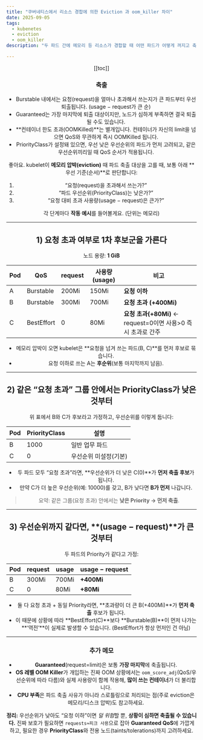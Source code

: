 ```yaml
---
title: "쿠버네티스에서 리소스 경합에 의한 Eviction 과 oom_killer 차이"
date: 2025-09-05
tags:
  - kubenetes
  - eviction
  - oom_killer
description: "두 파드 간에 메모리 등 리소스가 경합할 때 어떤 파드가 어떻게 꺼지고 축출되는지 알아보자"

---
```


<Header />

[[toc]]

### 축출 

- Burstable 내에서는 요청(request)을 얼마나 초과해서 쓰는지가 큰 파드부터 우선 퇴출됩니다. (usage − request가 큰 순)
- Guaranteed는 가장 마지막에 퇴출 대상이지만, 노드가 심하게 부족하면 결국 퇴출될 수도 있습니다.
- **컨테이너 한도 초과(OOMKilled)**는 별개입니다. 컨테이너가 자신의 limit을 넘으면 QoS와 무관하게 즉시 OOMKilled 됩니다.
- PriorityClass가 설정돼 있으면, 우선 낮은 우선순위의 파드가 먼저 고려되고, 같은 우선순위끼리일 때 QoS 순서가 적용됩니다.



좋아요. kubelet이 **메모리 압박(eviction)** 때 파드 축출 대상을 고를 때, 보통 아래 **우선 기준(순서)**로 판단합니다:

1. “요청(request)을 초과해서 쓰는가?”
2. “파드 우선순위(PriorityClass)는 낮은가?”
3. “요청 대비 초과 사용량(usage − request)은 큰가?”

각 단계마다 **작동 예시**를 들어볼게요. (단위는 메모리)

------

## 1) 요청 초과 여부로 1차 후보군을 가른다

노드 용량: **1 GiB**

| Pod  | QoS        | request | 사용량(usage) | 비고                                                         |
| ---- | ---------- | ------- | ------------- | ------------------------------------------------------------ |
| A    | Burstable  | 200Mi   | 150Mi         | **요청 이하**                                                |
| B    | Burstable  | 300Mi   | 700Mi         | **요청 초과 (+400Mi)**                                       |
| C    | BestEffort | 0       | 80Mi          | **요청 초과(+80Mi)** ← request=0이면 사용>0 즉시 초과로 간주 |

- 메모리 압박이 오면 kubelet은 **요청을 넘겨 쓰는 파드(B, C)**를 먼저 후보로 묶습니다.
- 요청 이하로 쓰는 A는 **후순위**(보통 마지막까지 남음).

------

## 2) 같은 “요청 초과” 그룹 안에서는 **PriorityClass**가 낮은 것부터

위 표에서 B와 C가 후보라고 가정하고, 우선순위를 이렇게 둡니다:

| Pod  | PriorityClass | 설명                  |
| ---- | ------------- | --------------------- |
| B    | 1000          | 일반 업무 파드        |
| C    | 0             | 우선순위 미설정(기본) |

- 두 파드 모두 “요청 초과”라면, **우선순위가 더 낮은 C(0)**가 **먼저 축출 후보**가 됩니다.
- 만약 C가 더 높은 우선순위(예: 10000)를 갖고, B가 낮다면 **B가 먼저** 나갑니다.

> 요약: 같은 그룹(요청 초과) 안에서는 **낮은 Priority → 먼저 축출**.

------

## 3) 우선순위까지 같다면, **(usage − request)**가 큰 것부터

두 파드의 Priority가 같다고 가정:

| Pod  | request | usage | usage − request |
| ---- | ------- | ----- | --------------- |
| B    | 300Mi   | 700Mi | **+400Mi**      |
| C    | 0       | 80Mi  | **+80Mi**       |

- 둘 다 요청 초과 + 동일 Priority라면, **초과량이 더 큰 B(+400Mi)**가 **먼저 축출** 후보가 됩니다.
- 이 때문에 상황에 따라 **BestEffort(C)**보다 **Burstable(B)**이 먼저 나가는 **‘역전’**이 실제로 발생할 수 있습니다. (BestEffort가 항상 먼저인 건 아님)

------

### 추가 메모

- **Guaranteed**(request=limit)은 보통 **가장 마지막**에 축출됩니다.
- **OS 레벨 OOM Killer**가 개입하는 진짜 OOM 상황에서는 `oom_score_adj`(QoS/우선순위에 따라 다름)와 실제 사용량이 함께 작용해, **많이 쓰는 컨테이너**가 더 불리합니다.
- **CPU 부족**은 파드 축출 사유가 아니라 스로틀링으로 처리되는 점(주로 eviction은 메모리/디스크 압박)도 참고하세요.

**정리:** 우선순위가 낮아도 “요청 이하”이면 *덜 위험*할 뿐, **상황이 심하면 축출될 수 있습니다.**
 진짜 보호가 필요하면 `requests≈피크 사용`으로 잡아 **Guaranteed QoS**에 가깝게 하고, 필요한 경우 **PriorityClass**와 전용 노드(taints/tolerations)까지 고려하세요.
